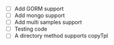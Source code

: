 - [ ] Add GORM support
- [ ] Add mongo support
- [ ] Add multi samples support
- [ ] Testing code
- [ ] A directory method supports copyTpl